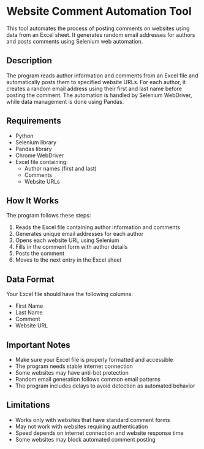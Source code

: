 # Website Comment Automation Tool

This tool automates the process of posting comments on websites using data from an Excel sheet. It generates random email addresses for authors and posts comments using Selenium web automation.

## Description

The program reads author information and comments from an Excel file and automatically posts them to specified website URLs. For each author, it creates a random email address using their first and last name before posting the comment. The automation is handled by Selenium WebDriver, while data management is done using Pandas.

## Requirements

- Python
- Selenium library
- Pandas library
- Chrome WebDriver
- Excel file containing:
  - Author names (first and last)
  - Comments
  - Website URLs

## How It Works

The program follows these steps:
1. Reads the Excel file containing author information and comments
2. Generates unique email addresses for each author
3. Opens each website URL using Selenium
4. Fills in the comment form with author details
5. Posts the comment
6. Moves to the next entry in the Excel sheet

## Data Format

Your Excel file should have the following columns:
- First Name
- Last Name
- Comment
- Website URL

## Important Notes

- Make sure your Excel file is properly formatted and accessible
- The program needs stable internet connection
- Some websites may have anti-bot protection
- Random email generation follows common email patterns
- The program includes delays to avoid detection as automated behavior

## Limitations

- Works only with websites that have standard comment forms
- May not work with websites requiring authentication
- Speed depends on internet connection and website response time
- Some websites may block automated comment posting

